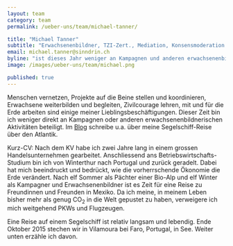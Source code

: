 ```yaml
---
layout: team
category: team
permalink: /ueber-uns/team/michael-tanner/

title: "Michael Tanner"
subtitle: "Erwachsenenbildner, TZI-Zert., Mediation, Konsensmoderation WgfA, Zert. Kampagner, Aktionsleiter, Betriebsökonom HWV"
email: michael.tanner@sinndrin.ch
byline: "ist dieses Jahr weniger an Kampagnen und anderen erwachsenenbildnerischen Aktivitäten beteiligt. Im Blog schreibt er u.a. über seine Segelschiff-Reise über den Atlantik."
image: /images/ueber-uns/team/michael.png

published: true
---
```

Menschen vernetzen, Projekte auf die Beine stellen und koordinieren, Erwachsene weiterbilden und begleiten, Zivilcourage lehren, mit und für die Erde arbeiten sind einige meiner Lieblingsbeschäftigungen. Dieser Zeit bin ich weniger direkt an Kampagnen oder anderen erwachsenenbildnerischen Aktivitäten beteiligt. Im [Blog][mtblog] schreibe u.a. über meine Segelschiff-Reise über den Atlantik.

Kurz-CV: Nach dem KV habe ich zwei Jahre lang in einem grossen Handelsunternehmen gearbeitet. Anschliessend ans Betriebswirtschafts-Studium bin ich von Winterthur nach Portugal und zurück geradelt. Dabei hat mich beeindruckt und bedrückt, wie die vorherrschende Ökonomie die Erde verändert. Nach elf Sommer als Pächter einer Bio-Alp und elf Winter als Kampagner und Erwachsenenbildner ist es Zeit für eine Reise zu Freundinnen und Freunden in Mexiko. Da ich meine, in meinem Leben bisher mehr als genug CO<sub>2</sub> in die Welt gepustet zu haben, verweigere ich mich weitgehend PKWs und Flugzeugen. 

Eine Reise auf einem Segelschiff ist relativ langsam und lebendig. Ende Oktober 2015 stechen wir in Vilamoura bei Faro, Portugal, in See. Weiter unten erzähle ich davon.

[mtblog]: /blog/unterwegs/
